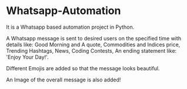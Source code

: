 # Whatsapp-Automation
It is a Whatsapp based automation project in Python.

A Whatsapp message is sent to desired users on the specified time with details like:
  Good Morning and A quote,
  Commodities and Indices price,
  Trending Hashtags,
  News,
  Coding Contests,
  An ending statement like: 'Enjoy Your Day!'.
  
  Different Emojis are added so that the message looks beautiful.

An Image of the overall message is also added!
